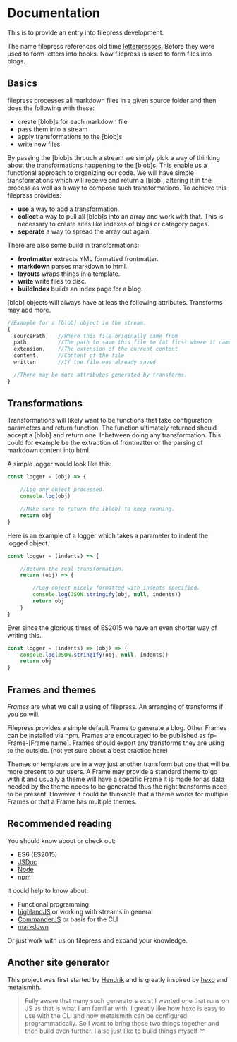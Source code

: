# Documentation

This is to provide an entry into filepress development.

The name filepress references old time [letterpresses](https://en.wikipedia.org/wiki/Letterpress_printing). Before they were used to form letters into books. Now filepress is used to form files into blogs.

## Basics

filepress processes all markdown files in a given source folder and then does the following with these:

- create [blob]s for each markdown file
- pass them into a stream
- apply transformations to the [blob]s
- write new files

By passing the [blob]s throuch a stream we simply pick a way of thinking about the transformations happening to the [blob]s. This enable us a functional approach to organizing our code. We will have simple transformations which will receive and return a [blob], altering it in the process as well as a way to compose such transformations. To achieve this filepress provides:

- **use** a way to add a transformation.
- **collect** a way to pull all [blob]s into an array and work with that. This is necessary to create sites like indexes of blogs or category pages.
- **seperate** a way to spread the array out again.

There are also some build in transformations:

- **frontmatter** extracts YML formatted frontmatter.
- **markdown** parses markdown to html.
- **layouts** wraps things in a template.
- **write** write files to disc.
- **buildIndex** builds an index page for a blog.

[blob] objects will always have at leas the following attributes. Transforms may add more.

```javascript
//Example for a [blob] object in the stream.
{
  sourcePath,   //Where this file originally came from
  path,         //The path to save this file to (at first where it came from)
  extension,    //The extension of the current content
  content,      //Content of the file
  written       //If the file was already saved

  //There may be more attributes generated by transforms.
}
```

## Transformations

Transformations will likely want to be functions that take configuration parameters and return function. The function ultimately returned should accept a [blob] and return one. Inbetween doing any transformation. This could for example be the extraction of frontmatter or the parsing of markdown content into html.

A simple logger would look like this:

```javascript
const logger = (obj) => {

	//Log any object processed.
	console.log(obj)

	//Make sure to return the [blob] to keep running.
	return obj
}
```

Here is an example of a logger which takes a parameter to indent the logged object.

```javascript
const logger = (indents) => {

	//Return the real transformation.
	return (obj) => {

		//Log object nicely formatted with indents specified.
		console.log(JSON.stringify(obj, null, indents))
		return obj
	}
}
```

Ever since the glorious times of ES2015 we have an even shorter way of writing this.

```javascript
const logger = (indents) => (obj) => {
	console.log(JSON.stringify(obj, null, indents))
	return obj
}
```

## Frames and themes

*Frames* are what we call a using of filepress. An arranging of transforms if you so will.

Filepress provides a simple default Frame to generate a blog. Other Frames can be installed via npm. Frames are encouraged to be published as fp-Frame-[Frame name]. Frames should export any transforms they are using to the outside. (not yet sure about a best practice here)

Themes or templates are in a way just another transform but one that will be more present to our users. A Frame may provide a standard theme to go with it and usually a theme will have a specific Frame it is made for as data needed by the theme needs to be generated thus the right transforms need to be present. However it could be thinkable that a theme works for multiple Frames or that a Frame has multiple themes.

## Recommended reading

You should know about or check out:

- ES6 (ES2015)
- [JSDoc](http://usejsdoc.org/index.html)
- [Node](https://nodejs.org/en/)
- [npm](https://www.npmjs.com/)

It could help to know about:

- Functional programming
- [highlandJS](http://highlandjs.org/) or working with streams in general
- [CommanderJS](https://github.com/tj/commander.js/) or basis for the CLI
- [markdown](https://github.com/adam-p/markdown-here/wiki/Markdown-Cheatsheet)

Or just work with us on filepress and expand your knowledge.

## Another site generator

This project was first started by [Hendrik](https://github.com/HoverBaum) and is greatly inspired by [hexo](https://hexo.io/) and [metalsmith](http://www.metalsmith.io/).

> Fully aware that many such generators exist I wanted one that runs on JS as that is what I am familiar with. I greatly like how hexo is easy to use with the CLI and how metalsmith can be configured programmatically. So I want to bring those two things together and then build even further. I also just like to build things myself ^^
